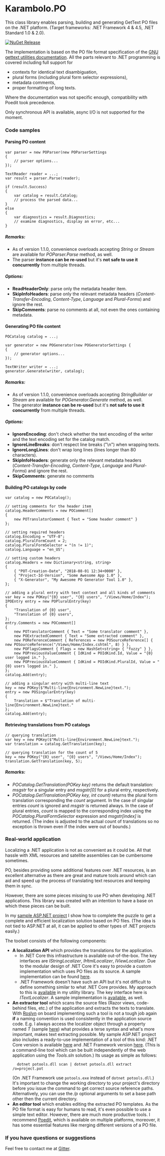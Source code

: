 # Karambolo.PO

This class library enables parsing, building and generating GetText PO files on the .NET platform. (Target frameworks: .NET Framework 4 & 4.5, .NET Standard 1.0 & 2.0).

[![NuGet Release](https://img.shields.io/nuget/v/Karambolo.PO.svg)](https://www.nuget.org/packages/Karambolo.PO/)

The implementation is based on the PO file format specification of the [GNU gettext utilities documentation](https://www.gnu.org/software/gettext/manual/html_node/PO-Files.html). All the parts relevant to .NET programming is covered including full support for

 - contexts for identical text disambiguation,
 - plural forms (including plural form selector expressions),
 - metadata comments,
 - proper formatting of long texts.

Where the documentation was not specific enough, compatibility with Poedit took precedence.

Only synchronous API is available, async I/O is not supported for the moment.

### Code samples

#### Parsing PO content
```
var parser = new POParser(new POParserSettings
{
    // parser options...
});

TextReader reader = ...;
var result = parser.Parse(reader);

if (result.Success)
{
    var catalog = result.Catalog;
    // process the parsed data...
}
else
{
    var diagnostics = result.Diagnostics;
    // examine diagnostics, display an error, etc...
}
```

##### Remarks:

 - As of version 1.1.0, convenience overloads accepting *String* or *Stream* are available for *POParser.Parse* method, as well.
 - The parser **instance can be re-used** but it's **not safe to use it concurrently** from multiple threads.

##### Options:

 - **ReadHeaderOnly**: parse only the metadata header item.
 - **SkipInfoHeaders**: parse only the relevant metadata headers (*Content-Transfer-Encoding*, *Content-Type*, *Language* and *Plural-Forms*) and ignore the rest.
 - **SkipComments**: parse no comments at all, not even the ones containing metadata.

#### Generating PO file content
```
POCatalog catalog = ...;

var generator = new POGenerator(new POGeneratorSettings {
{
    // generator options...
});

TextWriter writer = ...;
generator.Generate(writer, catalog);
```

##### Remarks:

 - As of version 1.1.0, convenience overloads accepting *StringBuilder* or *Stream* are available for *POGenerator.Generate* method, as well.
 - The generator **instance can be re-used** but it's **not safe to use it concurrently** from multiple threads.

##### Options:

 - **IgnoreEncoding**: don't check whether the text encoding of the writer and the text encoding set for the catalog match.
 - **IgnoreLineBreaks**: don't respect line breaks ("\n") when wrapping texts.
 - **IgnoreLongLines**: don't wrap long lines (lines longer than 80 characters).
 - **SkipInfoHeaders**: generate only the relevant metadata headers (*Content-Transfer-Encoding*, *Content-Type*, *Language* and *Plural-Forms*) and ignore the rest.
 - **SkipComments**: generate no comments

#### Building PO catalogs by code
```
var catalog = new POCatalog();

// setting comments for the header item
catalog.HeaderComments = new POComment[]
{
    new POTranslatorComment { Text = "Some header comment" }
};

// setting required headers
catalog.Encoding = "UTF-8";
catalog.PluralFormCount = 2;
catalog.PluralFormSelector = "(n != 1)";
catalog.Language = "en_US";

// setting custom headers
catalog.Headers = new Dictionary<string, string>
{
    { "POT-Creation-Date", "2018-08-01 12:34+0000" },
    { "Project-Id-Version", "Some Awesome App 1.0" },
    { "X-Generator", "My Awesome PO Generator Tool 1.0" },
};

// adding a plural entry with text context and all kinds of comments
var key = new POKey("{0} user", "{0} users", "/Views/Home/Index");
IPOEntry entry = new POPluralEntry(key)
{
    "Translation of {0} user",
    "Translation of {0} users",
};
entry.Comments = new POComment[]
{
    new POTranslatorComment { Text = "Some translator comment" },
    new POExtractedComment { Text = "Some extracted comment" },
    new POReferenceComment { References = new POSourceReference[] { new POSourceReference("/Views/Home/Index.cshtml", 8) } },
    new POFlagsComment { Flags = new HashSet<string> { "fuzzy" } },
    new POPreviousValueComment { IdKind = POIdKind.Id, Value = "{0} user logged in." },
    new POPreviousValueComment { IdKind = POIdKind.PluralId, Value = "{0} users logged in." },
};
catalog.Add(entry);

// adding a singular entry with multi-line text
key = new POKey($"Multi-line{Environment.NewLine}text.");
entry = new POSingularEntry(key)
{
    Translation = $"Translation of multi-line{Environment.NewLine}text."
};
catalog.Add(entry);
```

#### Retrieving translations from PO catalogs
```
// querying translation
var key = new POKey($"Multi-line{Environment.NewLine}text.");
var translation = catalog.GetTranslation(key);

// querying translation for the count of 5
key = new POKey("{0} user", "{0} users", "/Views/Home/Index");
translation.GetTranslation(key, 5);
```

##### Remarks:

 -  *POCatalog.GetTranslation(POKey key)* returns the default translation: *msgstr* for a singular entry and *msgstr[0]* for a plural entry, respectively.
 -  *POCatalog.GetTranslation(POKey key, int count)* returns the plural form translation corresponding the *count* argument. In the case of singular entries *count* is ignored and *msgstr* is returned always. In the case of plural entries, *count* is mapped to the corresponding index using the *POCatalog.PluralFormSelector* expression and *msgstr[index]* is returned. (The index is adjusted to the actual count of translations so no exception is thrown even if the index were out of bounds.)

### Real-world application

Localizing a .NET application is not as convenient as it could be. All that hassle with XML resources and satellite assemblies can be cumbersome sometimes.

PO, besides providing some additional features over .NET resources, is an excellent alternative as there are great and mature tools around which can aid and speed up the process of translating text resources and keeping them in sync.

However,  there are some pieces missing to use PO when developing .NET applications. This library was created with an intention to have a base on which these pieces can be built.

In my [sample ASP.NET project](https://github.com/adams85/aspnetskeleton) I show how to complete the puzzle to get a complete and efficient localization solution based on PO files. (The idea is not tied to ASP.NET at all, it can be applied to other types of .NET projects easily.)

The toolset consists of the following components:
 - **A localization API** which provides the translations for the application.
   -  In .NET Core this infrastructure is available out-of-the-box. The key interfaces are *IStringLocalizer*, *IHtmlLocalizer*, *IViewLocalizer*. Due to the modular design of .NET Core it's easy to provide a custom implementation which uses PO files as its source. A sample implementation can be found [here](https://github.com/adams85/aspnetskeleton/tree/NetCore/source/Web/UI/Infrastructure/Localization).
   - .NET Framework doesn't have such an API but it's not difficult to define something similar to what .NET Core provides. My approach to this is [available](https://github.com/adams85/aspnetskeleton/tree/NetCore/source/Web/UI/Infrastructure/Localization) in my utility library. The key interface here is *ITextLocalizer*. A sample implementation is [available](https://github.com/adams85/aspnetskeleton/tree/NetFramework/source/Web/UI/Infrastructure/Localization), as well.
 - **An extractor tool** which scans the source files (Razor views, code-behind files, etc.) of the application and extracts the texts to translate. With [Roslyn](https://github.com/dotnet/roslyn) on board implementing such a tool is not a tough job again **if** a naming convention is used consistently in the application source code. E.g. I always access the localizer object through a property named *T* (sample [here](https://github.com/adams85/aspnetskeleton/blob/NetCore/source/Web/UI/Controllers/AccountController.cs#L281)) what provides a terse syntax and what's more important, makes text extracting possible.
My sample ASP.NET project also includes a ready-to-use implementation of a tool of this kind: .NET Core version is available [here](https://github.com/adams85/aspnetskeleton/tree/NetCore/source/Tools/POTools) and .NET Framework version [here](https://github.com/adams85/aspnetskeleton/tree/NetFramework/source/Tools/POTools). (This is a command-line tool which can be built independently of the web application using the *Tools.sln* solution.) Its usage as simple as follows:
   ```
     dotnet potools.dll scan | dotnet potools.dll extract /o=project.pot
   ```
   (On .NET Framework use `potools.exe` instead of `dotnet potools.dll`.)
   It's important to change the working directory to your project's directory before you issue the command to get correct source reference paths. Alternatively, you can use the */p* optional arguments to set a base path other then the current directory.
 - **An editor tool** which enables editing the extracted PO templates. As the PO file format is easy for humans to read, it's even possible to use a simple text editor. However, there are much more productive tools. I recommend [Poedit](https://poedit.net/), which is available on multiple platforms, moreover, it has some essential features like merging different versions of a PO file.

### If you have questions or suggestions
Feel free to contact me at [Gitter](https://gitter.im/Karambolo-PO/Lobby?utm_source=share-link&utm_medium=link&utm_campaign=share-link).
